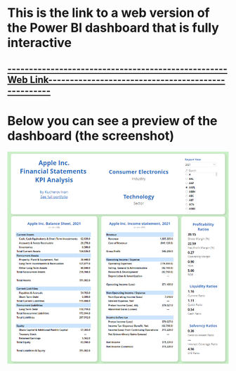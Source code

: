 # This is the link to a web version of the Power BI dashboard that is fully interactive
## [---------------------------------------------------Web Link---------------------------------------------------](https://app.powerbi.com/view?r=eyJrIjoiMDcyNWM2NTQtZDMwMi00YjdiLTllMDgtYzg3ZmZkYWRmNzhlIiwidCI6ImM4YzY5YWFlLTMyYmEtNDNkMS05ZjU5LWY5OGM5NWZiMjI3YiIsImMiOjl9&pageName=ReportSection)
# Below you can see a preview of the dashboard (the screenshot)
![Preview Screenshot](https://github.com/IvanAnalyst/My-projects/blob/main/Financial%20Statements%20KPI%20Analysis/Files/Screenshot.png)

